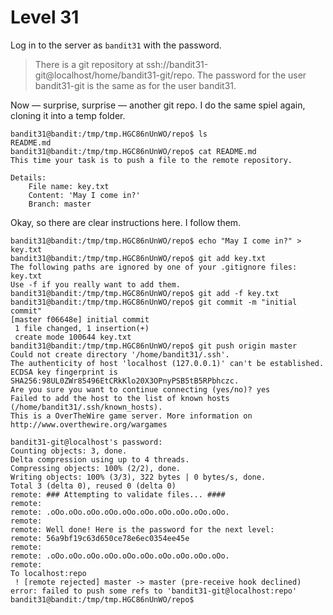 # Level 31

Log in to the server as `bandit31` with the password.

> There is a git repository at
> ssh://bandit31-git@localhost/home/bandit31-git/repo. The password for the user
> bandit31-git is the same as for the user bandit31.

Now — surprise, surprise — another git repo. I do the same spiel again, cloning it into a temp folder.

    bandit31@bandit:/tmp/tmp.HGC86nUnWO/repo$ ls
    README.md
    bandit31@bandit:/tmp/tmp.HGC86nUnWO/repo$ cat README.md
    This time your task is to push a file to the remote repository.

    Details:
        File name: key.txt
        Content: 'May I come in?'
        Branch: master

Okay, so there are clear instructions here. I follow them.

    bandit31@bandit:/tmp/tmp.HGC86nUnWO/repo$ echo "May I come in?" > key.txt
    bandit31@bandit:/tmp/tmp.HGC86nUnWO/repo$ git add key.txt
    The following paths are ignored by one of your .gitignore files:
    key.txt
    Use -f if you really want to add them.
    bandit31@bandit:/tmp/tmp.HGC86nUnWO/repo$ git add -f key.txt
    bandit31@bandit:/tmp/tmp.HGC86nUnWO/repo$ git commit -m "initial commit"
    [master f06648e] initial commit
     1 file changed, 1 insertion(+)
     create mode 100644 key.txt
    bandit31@bandit:/tmp/tmp.HGC86nUnWO/repo$ git push origin master
    Could not create directory '/home/bandit31/.ssh'.
    The authenticity of host 'localhost (127.0.0.1)' can't be established.
    ECDSA key fingerprint is SHA256:98UL0ZWr85496EtCRkKlo20X3OPnyPSB5tB5RPbhczc.
    Are you sure you want to continue connecting (yes/no)? yes
    Failed to add the host to the list of known hosts (/home/bandit31/.ssh/known_hosts).
    This is a OverTheWire game server. More information on http://www.overthewire.org/wargames

    bandit31-git@localhost's password:
    Counting objects: 3, done.
    Delta compression using up to 4 threads.
    Compressing objects: 100% (2/2), done.
    Writing objects: 100% (3/3), 322 bytes | 0 bytes/s, done.
    Total 3 (delta 0), reused 0 (delta 0)
    remote: ### Attempting to validate files... ####
    remote:
    remote: .oOo.oOo.oOo.oOo.oOo.oOo.oOo.oOo.oOo.oOo.
    remote:
    remote: Well done! Here is the password for the next level:
    remote: 56a9bf19c63d650ce78e6ec0354ee45e
    remote:
    remote: .oOo.oOo.oOo.oOo.oOo.oOo.oOo.oOo.oOo.oOo.
    remote:
    To localhost:repo
     ! [remote rejected] master -> master (pre-receive hook declined)
    error: failed to push some refs to 'bandit31-git@localhost:repo'
    bandit31@bandit:/tmp/tmp.HGC86nUnWO/repo$


